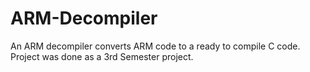 # ARM-Decompiler
An ARM decompiler converts ARM code to a ready to compile C code. Project was done as a 3rd Semester project. 
